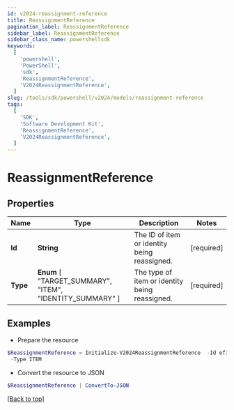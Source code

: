 ```yaml
---
id: v2024-reassignment-reference
title: ReassignmentReference
pagination_label: ReassignmentReference
sidebar_label: ReassignmentReference
sidebar_class_name: powershellsdk
keywords:
  [
    'powershell',
    'PowerShell',
    'sdk',
    'ReassignmentReference',
    'V2024ReassignmentReference',
  ]
slug: /tools/sdk/powershell/v2024/models/reassignment-reference
tags:
  [
    'SDK',
    'Software Development Kit',
    'ReassignmentReference',
    'V2024ReassignmentReference',
  ]
---
```


# ReassignmentReference

## Properties

| Name | Type | Description | Notes |
| --- | --- | --- | --- |
| **Id** | **String** | The ID of item or identity being reassigned. | [required] |
| **Type** | **Enum** [ "TARGET_SUMMARY", "ITEM", "IDENTITY_SUMMARY" ] | The type of item or identity being reassigned. | [required] |

## Examples

- Prepare the resource

```powershell
$ReassignmentReference = Initialize-V2024ReassignmentReference  -Id ef38f94347e94562b5bb8424a56397d8 `
 -Type ITEM
```

- Convert the resource to JSON

```powershell
$ReassignmentReference | ConvertTo-JSON
```

[[Back to top]](#)
